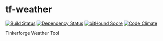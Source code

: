 # tf-weather
[![Build Status](https://travis-ci.org/fscherwi/weather.svg)](https://travis-ci.org/fscherwi/weather) [![Dependency Status](https://david-dm.org/fscherwi/weather.svg)](https://david-dm.org/fscherwi/weather) [![bitHound Score](https://www.bithound.io/github/fscherwi/weather/badges/score.svg)](https://www.bithound.io/github/fscherwi/weather) [![Code Climate](https://codeclimate.com/github/fscherwi/tf-weather/badges/gpa.svg)](https://codeclimate.com/github/fscherwi/tf-weather)

Tinkerforge Weather Tool
